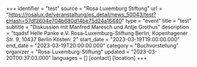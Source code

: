 +++
identifier = "test"
source = "Rosa Luxemburg Stiftung"
url = "https://rosalux.de/veranstaltung/es_detail/news_50043/test?cHash=57df2604e704b680d14be75d24a16440"
type = "event"
title = "test"
subtitle = "Diskussion mit Manfred Maresch und Antje Grothus"
description = "tqadsf
Helle Panke e.V.  Rosa-Luxemburg-Stiftung Berlin, Kopenhagener Str. 9, 10437 Berlin
Kosten: 2"
start_date = "2023-03-19T19:00:00.000"
end_date = "2023-03-19T20:00:00.000"
category = "Buchvorstellung"
organizer = "Rosa-Luxemburg-Stiftung"
updated = "2023-03-20T00:37:03.000"
languages = []
[contact]
[location]
+++